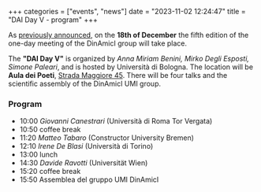 +++
categories = ["events", "news"]
date = "2023-11-02 12:24:47"
title = "DAI Day V - program"
+++

As [previously announced](https://www.dinamici.org/2023/09/fifth-dai-day-save-the-date/), on the **18th of December** 
the fifth edition of the one-day meeting of the DinAmicI group will take place.

The **"DAI Day V"** is organized by *Anna Miriam Benini, Mirko Degli Esposti, Simone Paleari*, and is hosted by Università di Bologna. 
The location will be **Aula dei Poeti**, [Strada Maggiore 45](https://maps.app.goo.gl/P7Hattpp77j3RLeH7). 
There will be four talks and the scientific assembly of the DinAmicI UMI group.

### Program

- 10:00 *Giovanni Canestrari* (Università di Roma Tor Vergata)
- 10:50 coffee break
- 11:20 *Matteo Tabaro* (Constructor University Bremen)
- 12:10 *Irene De Blasi* (Università di Torino)
- 13:00 lunch
- 14:30 *Davide Ravotti* (Universität Wien)
- 15:20 coffee break
- 15:50 Assemblea del gruppo UMI DinAmicI 
